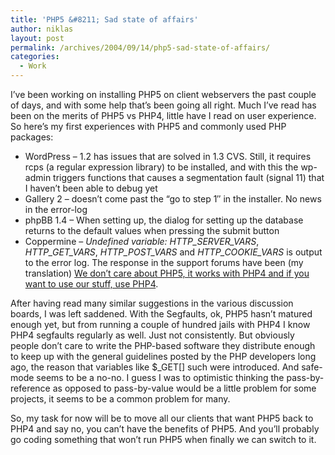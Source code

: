 ```yaml
---
title: 'PHP5 &#8211; Sad state of affairs'
author: niklas
layout: post
permalink: /archives/2004/09/14/php5-sad-state-of-affairs/
categories:
  - Work
---
```

I&#8217;ve been working on installing PHP5 on client webservers the past couple of days, and with some help that&#8217;s been going all right. Much I&#8217;ve read has been on the merits of PHP5 vs PHP4, little have I read on user experience. So here&#8217;s my first experiences with PHP5 and commonly used PHP packages:

*   WordPress &#8211; 1.2 has issues that are solved in 1.3 CVS. Still, it requires rcps (a regular expression library) to be installed, and with this the wp-admin triggers functions that causes a segmentation fault (signal 11) that I haven&#8217;t been able to debug yet
*   Gallery 2 &#8211; doesn&#8217;t come past the &#8220;go to step 1&#8243; in the installer. No news in the error-log
*   phpBB 1.4 &#8211; When setting up, the dialog for setting up the database returns to the default values when pressing the submit button
*   Coppermine &#8211; *Undefined variable: HTTP\_SERVER\_VARS*, *HTTP\_GET\_VARS*, *HTTP\_POST\_VARS* and *HTTP\_COOKIE\_VARS* is output to the error log. The response in the support forums have been (my translation) [We don&#8217;t care about PHP5, it works with PHP4 and if you want to use our stuff, use PHP4][1].

After having read many similar suggestions in the various discussion boards, I was left saddened. With the Segfaults, ok, PHP5 hasn&#8217;t matured enough yet, but from running a couple of hundred jails with PHP4 I know PHP4 segfaults regularly as well. Just not consistently. But obviously people don&#8217;t care to write the PHP-based software they distribute enough to keep up with the general guidelines posted by the PHP developers long ago, the reason that variables like $_GET[] such were introduced. And safe-mode seems to be a no-no. I guess I was to optimistic thinking the pass-by-reference as opposed to pass-by-value would be a little problem for some projects, it seems to be a common problem for many.

So, my task for now will be to move all our clients that want PHP5 back to PHP4 and say no, you can&#8217;t have the benefits of PHP5. And you&#8217;ll probably go coding something that won&#8217;t run PHP5 when finally we can switch to it.

 [1]: http://coppermine.sourceforge.net/board/index.php?topic=9602.0